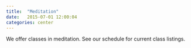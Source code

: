 ```yaml
---
title:  "Meditation"
date:   2015-07-01 12:00:04
categories: center
---
```

We offer classes in meditation. See our schedule for current class listings.


